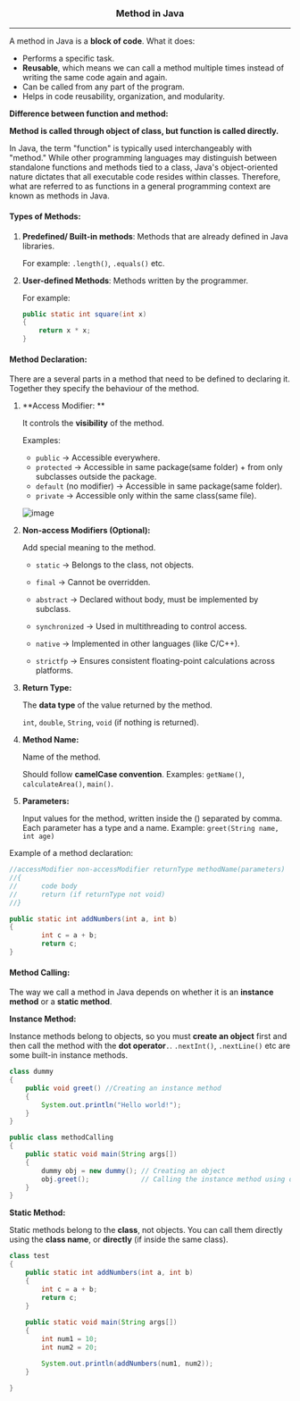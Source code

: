 <h3 style="text-align:center"> Method in Java </h3>

---

A method in Java is a **block of code**. What it does:

- Performs a specific task.
- **Reusable**, which means we can call a method multiple times instead of writing the same code again and again.
- Can be called from any part of the program.
- Helps in code reusability, organization, and modularity.



**Difference between function and method:**

**Method is called through object of class, but function is called directly.**

In Java, the term "function" is typically used interchangeably with "method." While other programming languages may distinguish between standalone functions and methods tied to a class, Java's object-oriented nature dictates that all executable code resides within classes. Therefore, what are referred to as functions in a general programming context are known as methods in Java.



#### Types of Methods:

1. **Predefined/ Built-in methods**: Methods that are already defined in Java libraries. 

   For example: `.length()`, `.equals()` etc.

2. **User-defined Methods**: Methods written by the programmer.

   For example:

   ```java
   public static int square(int x) 
   {
       return x * x;
   }
   ```

   

#### Method Declaration:

There are a several parts in a method that need to be defined to declaring it. Together they specify the behaviour of the method.

1. **Access Modifier: **

   It controls the **visibility** of the method.

   Examples:

   - `public` → Accessible everywhere.
   - `protected` → Accessible in same package(same folder) + from only subclasses outside the package.
   - `default` (no modifier) → Accessible in same package(same folder).
   - `private` → Accessible only within the same class(same file).

   ![image](AccessModifier.png)

2. **Non-access Modifiers (Optional):** 

   Add special meaning to the method.

   - `static` → Belongs to the class, not objects.

   - `final` → Cannot be overridden.

   - `abstract` → Declared without body, must be implemented by subclass.

   - `synchronized` → Used in multithreading to control access.

   - `native` → Implemented in other languages (like C/C++).

   - `strictfp` → Ensures consistent floating-point calculations across platforms.

3. **Return Type:** 

   The **data type** of the value returned by the method.

   `int`, `double`, `String`, `void` (if nothing is returned).

4. **Method Name:** 

   Name of the method.

   Should follow **camelCase convention**. Examples: `getName()`, `calculateArea()`, `main()`.

5. **Parameters:** 

   Input values for the method, written inside the () separated by comma. Each parameter has a type and a name. Example: `greet(String name, int age)`

Example of a method declaration:

```java
//accessModifier non-accessModifier returnType methodName(parameters)
//{
//		code body
//		return (if returnType not void)
//}

public static int addNumbers(int a, int b)
{
        int c = a + b;
        return c;
}
```



#### Method Calling:

The way we call a method in Java depends on whether it is an **instance method** or a **static method**.

**Instance Method:**

Instance methods belong to objects, so you must **create an object** first and then call the method with the **dot operator**`.`. `.nextInt()`, `.nextLine()` etc are some built-in instance methods.

```java
class dummy
{
    public void greet()	//Creating an instance method
    {
        System.out.println("Hello world!");
    }
}

public class methodCalling 
{
    public static void main(String args[])
    {
        dummy obj = new dummy(); // Creating an object
        obj.greet();			 // Calling the instance method using dot operator.
    }    
}
```



**Static Method:**

Static methods belong to the **class**, not objects. You can call them directly using the **class name**, or **directly** (if inside the same class).

```java
class test
{
    public static int addNumbers(int a, int b)
    {
        int c = a + b;
        return c;
    }
    
    public static void main(String args[])
    {
        int num1 = 10;
        int num2 = 20;

        System.out.println(addNumbers(num1, num2));
    }

}
```

